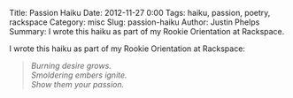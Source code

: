 Title: Passion Haiku
Date: 2012-11-27 0:00
Tags: haiku, passion, poetry, rackspace
Category: misc
Slug: passion-haiku
Author: Justin Phelps
Summary: I wrote this haiku as part of my Rookie Orientation at Rackspace.

I wrote this haiku as part of my Rookie Orientation at Rackspace:
> *Burning desire grows.*  
> *Smoldering embers ignite.*  
> *Show them your passion.*
